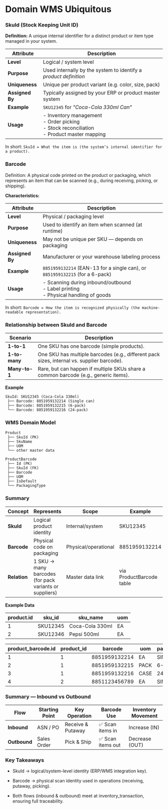 # Domain WMS Ubiquitous

### SkuId (Stock Keeping Unit ID)

**Definition:**
A unique internal identifier for a distinct product or item type managed in your system.

| Attribute       | Description                                                                                     |
| --------------- | ----------------------------------------------------------------------------------------------- |
| **Level**       | Logical / system level                                                                          |
| **Purpose**     | Used internally by the system to identify a *product definition*                                |
| **Uniqueness**  | Unique per product variant (e.g. color, size, pack)                                             |
| **Assigned By** | Typically assigned by your ERP or product master system                                         |
| **Example**     | `SKU12345` for *"Coca-Cola 330ml Can"*                                                          |
| **Usage**       | - Inventory management<br>- Order picking<br>- Stock reconciliation<br>- Product master mapping |

In short: `SkuId = What the item is (the system’s internal identifier for a product).`

### Barcode

Definition:
A physical code printed on the product or packaging, which represents an item that can be scanned (e.g., during receiving, picking, or shipping).

**Characteristics:**

| Attribute       | Description                                                                            |
| --------------- | -------------------------------------------------------------------------------------- |
| **Level**       | Physical / packaging level                                                             |
| **Purpose**     | Used to identify an item when scanned (at runtime)                                     |
| **Uniqueness**  | May not be unique per SKU — depends on packaging                                       |
| **Assigned By** | Manufacturer or your warehouse labeling process                                        |
| **Example**     | `8851959132214` (EAN-13 for a single can), or `8851959132215` (for a 6-pack)           |
| **Usage**       | - Scanning during inbound/outbound<br>- Label printing<br>- Physical handling of goods |

In short: `Barcode = How the item is recognized physically (the machine-readable representation).`

### Relationship between SkuId and Barcode

| Scenario      | Description                                                                                |
| ------------- | ------------------------------------------------------------------------------------------ |
| **1-to-1**    | One SKU has one barcode (simple products).                                                 |
| **1-to-many** | One SKU has multiple barcodes (e.g., different pack sizes, internal vs. supplier barcode). |
| **Many-to-1** | Rare, but can happen if multiple SKUs share a common barcode (e.g., generic items).        |

**Example**

```
SkuId: SKU12345 (Coca-Cola 330ml)
 ├── Barcode: 8851959132214 (Single can)
 ├── Barcode: 8851959132215 (6-pack)
 └── Barcode: 8851959132216 (24-pack)
```

### WMS Domain Model

```
Product
 ├── SkuId (PK)
 ├── SkuName
 ├── UOM
 └── other master data

ProductBarcode
 ├── Id (PK)
 ├── SkuId (FK)
 ├── Barcode
 ├── UOM
 ├── IsDefault
 └── PackagingType
```

### Summary

| Concept      | Represents                                             | Scope                | Example                  |
| ------------ | ------------------------------------------------------ | -------------------- | ------------------------ |
| **SkuId**    | Logical product identity                               | Internal/system      | SKU12345                 |
| **Barcode**  | Physical code on packaging                             | Physical/operational | 8851959132214            |
| **Relation** | 1 SKU → many barcodes (for pack variants or suppliers) | Master data link     | via ProductBarcode table |


**Example Data**

| product.id | sku_id   | sku_name        | uom |
| ---------- | -------- | --------------- | --- |
| 1          | SKU12345 | Coca-Cola 330ml | EA  |
| 2          | SKU12346 | Pepsi 500ml     | EA  |


| product_barcode.id | product_id | barcode       | uom  | packaging_type | is_default |
| ------------------ | ---------- | ------------- | ---- | -------------- | ---------- |
| 1                  | 1          | 8851959132214 | EA   | SINGLE         | ✅          |
| 2                  | 1          | 8851959132215 | PACK | 6-PACK         | ❌          |
| 3                  | 1          | 8851959132216 | CASE | 24-PACK        | ❌          |
| 4                  | 2          | 8851123456789 | EA   | SINGLE         | ✅          |


### Summary — Inbound vs Outbound

| Flow         | Starting Point | Key Operation     | Barcode Use      | Inventory Movement |
| ------------ | -------------- | ----------------- | ---------------- | ------------------ |
| **Inbound**  | ASN / PO       | Receive & Putaway | ✅ Scan items in  | Increase (IN)      |
| **Outbound** | Sales Order    | Pick & Ship       | ✅ Scan items out | Decrease (OUT)     |

### Key Takeaways

- SkuId → logical/system-level identity (ERP/WMS integration key).

- Barcode → physical scan identity used in operations (receiving, putaway, picking).

- Both flows (inbound & outbound) meet at inventory_transaction, ensuring full traceability.